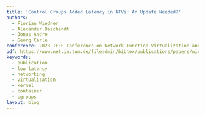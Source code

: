 ```yaml
---
title: 'Control Groups Added Latency in NFVs: An Update Needed?'
authors:
  - Florian Wiedner
  - Alexander Daichendt
  - Jonas Andre
  - Georg Carle
conference: 2023 IEEE Conference on Network Function Virtualization and Software Defined Networks (NFV-SDN), Nov. 2023
pdf: https://www.net.in.tum.de/fileadmin/bibtex/publications/papers/wiedner_nfvsdn2023.pdf
keywords:
  - publication
  - low latency
  - networking
  - virtualization
  - kernel
  - container
  - cgroups
layout: blog
---
```

